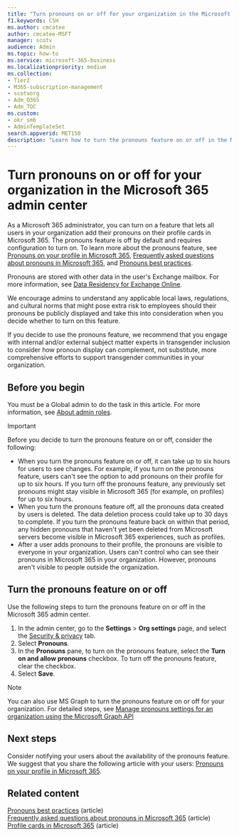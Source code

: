 ```yaml
---
title: "Turn pronouns on or off for your organization in the Microsoft 365 admin center"
f1.keywords: CSH
ms.author: cmcatee
author: cmcatee-MSFT
manager: scotv
audience: Admin
ms.topic: how-to 
ms.service: microsoft-365-business
ms.localizationpriority: medium
ms.collection:
- Tier2
- M365-subscription-management
- scotvorg
- Adm_O365
- Adm_TOC
ms.custom:
- okr_smb
- AdminTemplateSet
search.appverid: MET150
description: "Learn how to turn the pronouns feature on or off in the Microsoft 365 admin center."
---
```


# Turn pronouns on or off for your organization in the Microsoft 365 admin center

As a Microsoft 365 administrator, you can turn on a feature that lets all users in your organization add their pronouns on their profile cards in Microsoft 365. The pronouns feature is off by default and requires configuration to turn on. To learn more about the pronouns feature, see [Pronouns on your profile in Microsoft 365](https://support.microsoft.com/topic/232c3bfb-a947-4310-86db-b22d63663d85), [Frequently asked questions about pronouns in Microsoft 365](https://support.microsoft.com/office/frequently-asked-questions-about-pronouns-in-microsoft-365-48135f04-e822-49b5-ba6b-e9bae2ce503a), and [Pronouns best practices](https://support.microsoft.com/topic/ef1701ad-711d-4c6e-b664-64c3ee188d68).

Pronouns are stored with other data in the user's Exchange mailbox. For more information, see [Data Residency for Exchange Online](../../enterprise/m365-dr-workload-exo.md#how-can-i-determine-customer-data-location).

We encourage admins to understand any applicable local laws, regulations, and cultural norms that might pose extra risk to employees should their pronouns be publicly displayed and take this into consideration when you decide whether to turn on this feature.

If you decide to use the pronouns feature, we recommend that you engage with internal and/or external subject matter experts in transgender inclusion to consider how pronoun display can complement, not substitute, more comprehensive efforts to support transgender communities in your organization.

## Before you begin

You must be a Global admin to do the task in this article. For more information, see [About admin roles](about-admin-roles.md).

> [!IMPORTANT]
>
> Before you decide to turn the pronouns feature on or off, consider the following:
>
>- When you turn the pronouns feature on or off, it can take up to six hours for users to see changes. For example, if you turn on the pronouns feature, users can't see the option to add pronouns on their profile for up to six hours. If you turn off the pronouns feature, any previously set pronouns might stay visible in Microsoft 365 (for example, on profiles) for up to six hours.
>- When you turn the pronouns feature off, all the pronouns data created by users is deleted. The data deletion process could take up to 30 days to complete. If you turn the pronouns feature back on within that period, any hidden pronouns that haven't yet been deleted from Microsoft servers become visible in Microsoft 365 experiences, such as profiles.
>- After a user adds pronouns to their profile, the pronouns are visible to everyone in your organization. Users can't control who can see their pronouns in Microsoft 365 in your organization. However, pronouns aren't visible to people outside the organization.

## Turn the pronouns feature on or off

Use the following steps to turn the pronouns feature on or off in the Microsoft 365 admin center.

1. In the admin center, go to the **Settings** > **Org settings** page, and select the <a href="https://go.microsoft.com/fwlink/p/?linkid=2072756" target="_blank">Security & privacy</a> tab.
2. Select **Pronouns**.
3. In the **Pronouns** pane, to turn on the pronouns feature, select the **Turn on and allow pronouns** checkbox. To turn off the pronouns feature, clear the checkbox.
4. Select **Save**.

> [!NOTE]
> You can also use MS Graph to turn the pronouns feature on or off for your organization. For detailed steps, see [Manage pronouns settings for an organization using the Microsoft Graph API](https://review.learn.microsoft.com/graph/pronouns-configure-pronouns-availability?branch=pr-en-us-19632)

## Next steps

Consider notifying your users about the availability of the pronouns feature. We suggest that you share the following article with your users: [Pronouns on your profile in Microsoft 365](https://support.microsoft.com/topic/232c3bfb-a947-4310-86db-b22d63663d85).

## Related content

[Pronouns best practices](https://support.microsoft.com/office/pronouns-best-practices-ef1701ad-711d-4c6e-b664-64c3ee188d68) (article)\
[Frequently asked questions about pronouns in Microsoft 365](https://support.microsoft.com/office/frequently-asked-questions-about-pronouns-in-microsoft-365-48135f04-e822-49b5-ba6b-e9bae2ce503a) (article)\
[Profile cards in Microsoft 365](https://support.microsoft.com/office/profile-cards-in-microsoft-365-e80f931f-5fc4-4a59-ba6e-c1e35a85b501) (article)
